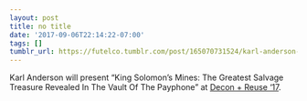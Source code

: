 ```yaml
---
layout: post
title: no title
date: '2017-09-06T22:14:22-07:00'
tags: []
tumblr_url: https://futelco.tumblr.com/post/165070731524/karl-anderson-will-present-king-solomons-mines
---
```

Karl Anderson will present “King Solomon’s Mines: The Greatest Salvage Treasure Revealed In The Vault Of The Payphone” at [Decon + Reuse ‘17](https://bmra.org/decon-reuse-17-september-25th-september-27th).

